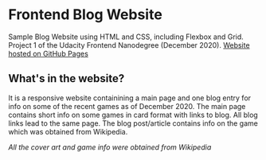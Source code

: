 # Frontend Blog Website
Sample Blog Website using HTML and CSS, including Flexbox and Grid. 
Project 1 of the Udacity Frontend Nanodegree (December 2020).
[Website hosted on GitHub Pages](https://srikant-n.github.io/udacity-frontend-blog-website/index.html)

## What's in the website?
It is a responsive website containining a main page and one blog entry for info on some of the recent games as of December 2020.
The main page contains short info on some games in card format with links to blog. All blog links lead to the same page.
The blog post/article contains info on the game which was obtained from Wikipedia.

*All the cover art and game info were obtained from Wikipedia*
